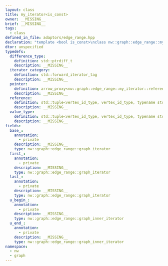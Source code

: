 ```yaml
---
layout: class
title: my_iterator<is_const>
owner: __MISSING__
brief: __MISSING__
tags:
  - class
defined_in_file: adaptors/edge_range.hpp
declaration: "template <bool is_const>\nclass nw::graph::edge_range::my_iterator;"
dtor: unspecified
typedefs:
  difference_type:
    definition: std::ptrdiff_t
    description: __MISSING__
  iterator_category:
    definition: std::forward_iterator_tag
    description: __MISSING__
  pointer:
    definition: arrow_proxy<nw::graph::edge_range::my_iterator::reference>
    description: __MISSING__
  reference:
    definition: std::tuple<vertex_id_type, vertex_id_type, typename std::tuple_element_t<Is, std::conditional_t<is_const, const typename Graph::attributes_t, typename Graph::attributes_t>> &...>
    description: __MISSING__
  value_type:
    definition: std::tuple<vertex_id_type, vertex_id_type, typename std::tuple_element_t<Is, std::conditional_t<is_const, const typename Graph::attributes_t, typename Graph::attributes_t>>...>
    description: __MISSING__
fields:
  base_:
    annotation:
      - private
    description: __MISSING__
    type: nw::graph::edge_range::graph_iterator
  first_:
    annotation:
      - private
    description: __MISSING__
    type: nw::graph::edge_range::graph_iterator
  last_:
    annotation:
      - private
    description: __MISSING__
    type: nw::graph::edge_range::graph_iterator
  u_begin_:
    annotation:
      - private
    description: __MISSING__
    type: nw::graph::edge_range::graph_inner_iterator
  u_end_:
    annotation:
      - private
    description: __MISSING__
    type: nw::graph::edge_range::graph_inner_iterator
namespace:
  - nw
  - graph
---
```

